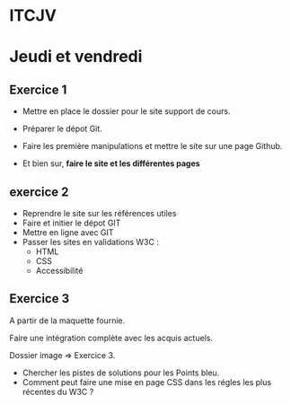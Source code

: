 # ITCJV

# Jeudi et vendredi

## Exercice 1

- Mettre en place le dossier pour le site support de cours. 

- Préparer le dépot Git.

- Faire les première manipulations et mettre le site sur une page Github.

- Et bien sur, **faire le site et les différentes pages**

## exercice 2

- Reprendre le site sur les références utiles
- Faire et initier le dépot GIT
- Mettre en ligne avec GIT
- Passer les sites en validations W3C :
    - HTML
    - CSS
    - Accessibilité

## Exercice 3

A partir de la maquette fournie. 

Faire une intégration complète avec les acquis actuels.

Dossier image => Exercice 3.

- Chercher les pistes de solutions pour les Points bleu.
- Comment peut faire une mise en page CSS dans les régles les plus récentes du W3C ? 

 